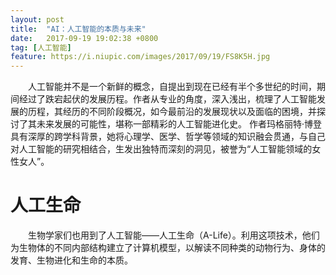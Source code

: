 ```yaml
---
layout: post
title:  "AI：人工智能的本质与未来"
date:   2017-09-19 19:02:38 +0800
tag: [人工智能]
feature: https://i.niupic.com/images/2017/09/19/FS8K5H.jpg
---
```


　　人工智能并不是一个新鲜的概念，自提出到现在已经有半个多世纪的时间，期间经过了跌宕起伏的发展历程。作者从专业的角度，深入浅出，梳理了人工智能发展的历程，其经历的不同阶段概况，如今最前沿的发展现状以及面临的困境，并探讨了其未来发展的可能性，堪称一部精彩的人工智能进化史。
作者玛格丽特·博登具有深厚的跨学科背景，她将心理学、医学、哲学等领域的知识融会贯通，与自己对人工智能的研究相结合，生发出独特而深刻的洞见，被誉为“人工智能领域的女性女人”。

# 人工生命

　　生物学家们也用到了人工智能——人工生命（A-Life）。利用这项技术，他们为生物体的不同内部结构建立了计算机模型，以解读不同种类的动物行为、身体的发育、生物进化和生命的本质。


